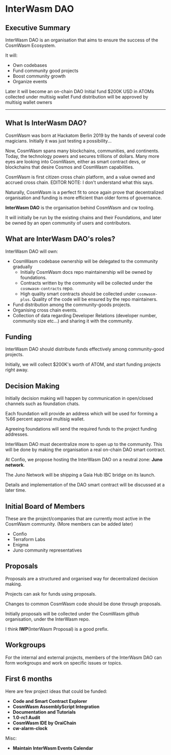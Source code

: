 # InterWasm DAO

## Executive Summary

InterWasm DAO is an organisation that aims to ensure the success of the CosmWasm Ecosystem.

It will:
- Own codebases
- Fund community good projects
- Boost community growth
- Organize events

Later it will become an on-chain DAO
Initial fund $200K USD in ATOMs collected under multisig wallet
Fund distribution will be approved by multisig wallet owners

---

## What Is InterWasm DAO?

CosmWasm was born at Hackatom Berlin 2019 by the hands of several code magicians. Initially it was just testing a possibility...

Now, CosmWasm spans many blockchains, communities, and continents. Today, the technology powers and secures trillions of dollars. Many more eyes are looking into CosmWasm, either as smart contract devs, or blockchains that desire Cosmos and CosmWasm capabilities.

CosmWasm is first citizen cross chain platform, and a value owned and accrued cross chain. EDITOR NOTE: I don't understand what this says.

Naturally, CosmWasm is a perfect fit to once again prove that decentralized organisation and funding is more efficient than older forms of governance.

**InterWasm DAO** is the organisation behind CosmWasm and cw tooling.

It will initially be run by the existing chains and their Foundations, and later be owned by an open community of users and contributors.

## What are InterWasm DAO's roles?

InterWasm DAO will own:

- CosmWasm codebase ownership will be delegated to the community gradually
    - Initially CosmWasm docs repo maintainership will be owned by foundations.
    - Contracts written by the community will be collected under the `cosmwasm-contracts` repo.
    - High quality smart contracts should be collected under `cosmwasm-plus`. Quality of the code will be ensured by the repo maintainers.
- Fund distribution among the community-goods projects.
- Organising cross chain events.
- Collection of data regarding Developer Relations (developer number, community size etc...) and sharing it with the community.

## Funding

InterWasm DAO should distribute funds effectively among community-good projects.

Initially, we will collect $200K's worth of ATOM, and start funding projects right away.

## Decision Making

Initially decision making will happen by communication in open/closed channels such as foundation chats.

Each foundation will provide an address which will be used for forming a %66 percent approval multisig wallet.

Agreeing foundations will send the required funds to the project funding addresses.

InterWasm DAO must decentralize more to open up to the community. This will be done by making the organisation a real on-chain DAO smart contract.

At Confio, we propose hosting the InterWasm DAO on a neutral zone: **Juno network**.

The Juno Network will be shipping a Gaia Hub IBC bridge on its launch.

Details and implementation of the DAO smart contract will be discussed at a later time.

## Initial Board of Members

These are the project/companies that are currently most active in the CosmWasm community.
(More members can be added later)

- Confio
- Terraform Labs
- Enigma
- Juno community representatives

## Proposals

Proposals are a structured and organised way for decentralized decision making.

Projects can ask for funds using proposals.

Changes to common CosmWasm code should be done through proposals.

Initially proposals will be collected under the CosmWasm github organisation, under the InterWasm repo.

I think **IWP**(InterWasm Proposal) is a good prefix.

## Workgroups

For the internal and external projects, members of the InterWasm DAO can form workgroups and work on specific issues or topics.


## First 6 months

Here are few project ideas that could be funded:
- **Code and Smart Contract Explorer**
- **CosmWasm AssemblyScript Integration**
- **Documentation and Tutorials**
- **1.0-rc1 Audit**
- **CosmWasm IDE by OraiChain**
- **cw-alarm-clock**

Misc:
- **Maintain InterWasm Events Calendar**
